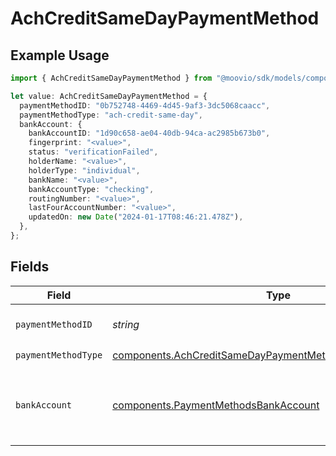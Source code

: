 # AchCreditSameDayPaymentMethod

## Example Usage

```typescript
import { AchCreditSameDayPaymentMethod } from "@moovio/sdk/models/components";

let value: AchCreditSameDayPaymentMethod = {
  paymentMethodID: "0b752748-4469-4d45-9af3-3dc5068caacc",
  paymentMethodType: "ach-credit-same-day",
  bankAccount: {
    bankAccountID: "1d90c658-ae04-40db-94ca-ac2985b673b0",
    fingerprint: "<value>",
    status: "verificationFailed",
    holderName: "<value>",
    holderType: "individual",
    bankName: "<value>",
    bankAccountType: "checking",
    routingNumber: "<value>",
    lastFourAccountNumber: "<value>",
    updatedOn: new Date("2024-01-17T08:46:21.478Z"),
  },
};
```

## Fields

| Field                                                                                                                                  | Type                                                                                                                                   | Required                                                                                                                               | Description                                                                                                                            |
| -------------------------------------------------------------------------------------------------------------------------------------- | -------------------------------------------------------------------------------------------------------------------------------------- | -------------------------------------------------------------------------------------------------------------------------------------- | -------------------------------------------------------------------------------------------------------------------------------------- |
| `paymentMethodID`                                                                                                                      | *string*                                                                                                                               | :heavy_check_mark:                                                                                                                     | ID of the payment method.                                                                                                              |
| `paymentMethodType`                                                                                                                    | [components.AchCreditSameDayPaymentMethodPaymentMethodType](../../models/components/achcreditsamedaypaymentmethodpaymentmethodtype.md) | :heavy_check_mark:                                                                                                                     | N/A                                                                                                                                    |
| `bankAccount`                                                                                                                          | [components.PaymentMethodsBankAccount](../../models/components/paymentmethodsbankaccount.md)                                           | :heavy_check_mark:                                                                                                                     | A bank account as contained within a payment method.                                                                                   |